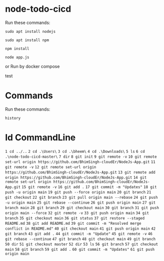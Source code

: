 # node-todo-cicd

Run these commands:


`sudo apt install nodejs`


`sudo apt install npm`


`npm install`

`node app.js`

or Run by docker compose

test


# Commands

Run these commands:

`history`

# Id CommandLine

`1 cd ../..`
`2 cd .\Users\`
`3 cd .\bheem\`
`4 cd .\Downloads\`
`5 ls`
`6 cd .\node-todo-cicd-master\`
`7 dir`
`8 git init`
`9 git remote -v`
`10 git remote set-url origin https://github.com/BhimSingh-cloudEr/NodeJs-App.git`
`11 git remote -v`
`12 git remote set-url origin https://github.com/BhimSingh-cloudEr/NodeJs-App.git`
`13 git remote add origin https://github.com/BhimSingh-cloudEr/NodeJs-App.git`
`14 git remote set-url origin https://github.com/BhimSingh-cloudEr/NodeJs-App.git`
`15 git remote -v`
`16 git add .`
`17 git commit -m "Updates"`
`18 git push -u origin main`
`19 git push --force origin main`
`20 git branch`
`21 git checkout`
`22 git branch`
`23 git pull origin main --rebase`
`24 git push -u origin main`
`25 git rebase --continue`
`26 git push origin main`
`27 git branch main`
`28 git branch`
`29 git checkout main`
`30 git branch`
`31 git push origin main --force`
`32 git remote -v`
`33 git push origin main`
`34 git branch`
`35 git checkout main`
`36 git status`
`37 git restore --staged README.md`
`38 git add README.md`
`39 git commit -m "Resolved merge conflict in README.md"`
`40 git checkout main`
`41 git push origin main`
`42 git branch`
`43 git add .`
`44 git commit -m "Update"`
`45 git remote -v`
`46 git rebase --continue`
`47 git branch`
`48 git checkout main`
`49 git branch`
`50 dir`
`51 git checkout master`
`52 dir`
`53 ls`
`56 git branch`
`57 git checkout main`
`58 git branch`
`59 git add .`
`60 git commit -m "Updates"`
`61 git push origin main`

